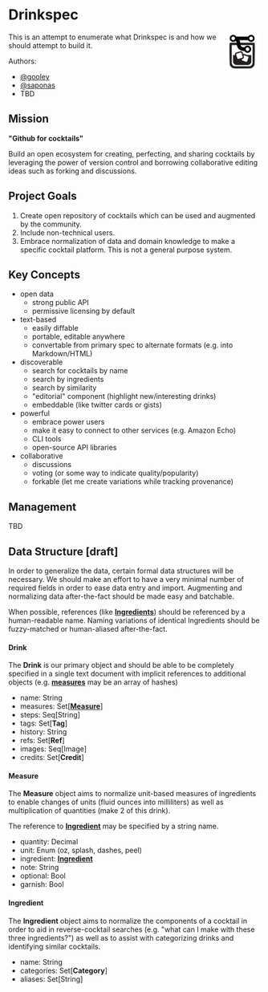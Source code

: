 # Drinkspec

<img src="drinkspec.png" align="right" height="75" />

This is an attempt to enumerate what Drinkspec is and how we should attempt to build it.

Authors:

* [@gooley](https://github.com/gooley)
* [@saponas](https://github.com/saponas)
* TBD

## Mission

**"Github for cocktails"**

Build an open ecosystem for creating, perfecting, and sharing cocktails by leveraging the power of version control and borrowing collaborative editing ideas such as forking and discussions.

## Project Goals

1. Create open repository of cocktails which can be used and augmented by the community.
2. Include non-technical users.
3. Embrace normalization of data and domain knowledge to make a specific cocktail platform. This is not a general purpose system.

## Key Concepts

* open data
  * strong public API
  * permissive licensing by default
* text-based
  * easily diffable
  * portable, editable anywhere
  * convertable from primary spec to alternate formats (e.g. into Markdown/HTML)
* discoverable
  * search for cocktails by name
  * search by ingredients
  * search by similarity
  * "editorial" component (highlight new/interesting drinks)
  * embeddable (like twitter cards or gists)
* powerful
  * embrace power users
  * make it easy to connect to other services (e.g. Amazon Echo)
  * CLI tools
  * open-source API libraries
* collaborative
  * discussions
  * voting (or some way to indicate quality/popularity)
  * forkable (let me create variations while tracking provenance)
  
## Management

TBD

## Data Structure [draft]

In order to generalize the data, certain formal data structures will be necessary. We should make an effort to have a very minimal number of required fields in order to ease data entry and import. Augmenting and normalizing data after-the-fact should be made easy and batchable.

When possible, references (like [**Ingredients**](#ingredient)) should be referenced by a human-readable name. Naming variations of identical Ingredients should be fuzzy-matched or human-aliased after-the-fact.

#### Drink

The **Drink** is our primary object and should be able to be completely specified in a single text document with implicit references to additional objects (e.g. [**measures**](#measure) may be an array of hashes)

* name: String
* measures: Set[[**Measure**](#measure)]
* steps: Seq[String]
* tags: Set[**Tag**]
* history: String
* refs: Set[**Ref**]
* images: Seq[Image]
* credits: Set[**Credit**]

#### Measure

The **Measure** object aims to normalize unit-based measures of ingredients to enable changes of units (fluid ounces into milliliters) as well as multiplication of quantities (make 2 of this drink).

The reference to [**Ingredient**](#ingredient) may be specified by a string name.

* quantity: Decimal
* unit: Enum (oz, splash, dashes, peel)
* ingredient: [**Ingredient**](#ingredient)
* note: String
* optional: Bool
* garnish: Bool

#### Ingredient

The **Ingredient** object aims to normalize the components of a cocktail in order to aid in reverse-cocktail searches (e.g. "what can I make with these three ingredients?") as well as to assist with categorizing drinks and identifying similar cocktails.

* name: String
* categories: Set[**Category**]
* aliases: Set[String]
